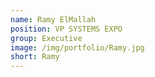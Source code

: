 ```yaml
---
name: Ramy ElMallah
position: VP SYSTEMS EXPO
group: Executive
image: /img/portfolio/Ramy.jpg
short: Ramy
---
```

